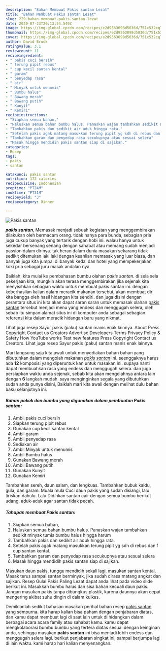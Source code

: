 ```yaml
---
description: "Bahan Membuat Pakis santan Lezat"
title: "Bahan Membuat Pakis santan Lezat"
slug: 229-bahan-membuat-pakis-santan-lezat
date: 2020-07-23T20:13:54.549Z
image: https://img-global.cpcdn.com/recipes/e2d9563098d5036d/751x532cq70/pakis-santan-foto-resep-utama.jpg
thumbnail: https://img-global.cpcdn.com/recipes/e2d9563098d5036d/751x532cq70/pakis-santan-foto-resep-utama.jpg
cover: https://img-global.cpcdn.com/recipes/e2d9563098d5036d/751x532cq70/pakis-santan-foto-resep-utama.jpg
author: David Brock
ratingvalue: 3.1
reviewcount: 11
recipeingredient:
- " pakis cuci bersih"
- " terung pipit rebus"
- " cup kecil santan kental"
- " garam"
- " penyedap rasa"
- " air"
- " Minyak untuk menumis"
- " Bumbu halus"
- " Bawang merah"
- " Bawang putih"
- " Kunyit"
- " Kemiri"
recipeinstructions:
- "Siapkan semua bahan,"
- "Haluskan semua bahan bumbu halus. Panaskan wajan tambahkan sedikit minyak tumis bumbu halus hingga harum"
- "Tambahkan pakis dan sedikit air aduk hingga rata."
- "Setelah pakis agak matang masukkan terung pipit yg sdh di rebus dan 1 cup santan kental."
- "Tambahkan garam dan penyedap rasa secukupnya atau sesuai selera"
- "Masak hingga mendidih pakis santan siap di sajikan."
categories:
- Resep
tags:
- pakis
- santan

katakunci: pakis santan 
nutrition: 172 calories
recipecuisine: Indonesian
preptime: "PT24M"
cooktime: "PT31M"
recipeyield: "3"
recipecategory: Dinner

---
```



![Pakis santan](https://img-global.cpcdn.com/recipes/e2d9563098d5036d/751x532cq70/pakis-santan-foto-resep-utama.jpg)

<b><i>pakis santan</i></b>, Memasak menjadi sebuah kegiatan yang menggembirakan dilakukan oleh bermacam orang. tidak hanya para bunda, sebagian pria juga cukup banyak yang tertarik dengan hobi ini. walau hanya untuk sekedar bersenang senang dengan sahabat atau memang sudah menjadi passion dalam dirinya. tak heran dalam dunia masakan sekarang tidak sedikit ditemukan laki laki dengan keahlian memasak yang luar biasa, dan banyak juga kita jumpai di banyak kedai dan hotel yang mempekerjakan koki pria sebagai juru masak andalan nya.

Baiklah, kita mulai ke pembahasan bumbu olahan <i>pakis santan</i>. di sela sela pekerjaan kita, mungkin akan terasa menggembirakan jika sejenak kita menyisihkan sebagian waktu untuk membuat pakis santan ini. dengan keberhasilan kalian dalam meracik makanan tersebut, akan membuat diri kita bangga oleh hasil hidangan kita sendiri. dan juga disini dengan perantara situs ini kita akan dapat saran saran untuk memasak olahan <u>pakis santan</u> tersebut menjadi menu yang endess dan menggugah selera, oleh sebab itu simpan alamat situs ini di komputer anda sebagai sebagian referensi kita dalam meracik hidangan baru yang nikmat.

Lihat juga resep Sayur pakis (paku) santan manis enak lainnya. About Press Copyright Contact us Creators Advertise Developers Terms Privacy Policy &amp; Safety How YouTube works Test new features Press Copyright Contact us Creators. Lihat juga resep Sayur pakis (paku) santan manis enak lainnya.


Mari langsung saja kita awali untuk menyediakan bahan bahan yang dibutuhkan dalam mengolah makanan <u><i>pakis santan</i></u> ini. seenggaknya harus ada <b>12</b> komposisi yang diperuntuk kan untuk masakan ini. supaya nanti dapat membuahkan rasa yang endess dan menggugah selera. dan juga persiapkan waktu anda sejenak, sebab kita akan mengolahnya antara lain dengan <b>6</b> langkah mudah. saya menginginkan segala yang dibutuhkan sudah anda punya disini, Baiklah mari kita awali dengan melihat dulu bahan baku selanjutnya ini.

<!--inarticleads1-->

##### Bahan pokok dan bumbu yang digunakan dalam pembuatan Pakis santan:

1. Ambil  pakis cuci bersih
1. Siapkan  terung pipit rebus
1. Gunakan  cup kecil santan kental
1. Ambil  garam
1. Ambil  penyedap rasa
1. Sediakan  air
1. Ambil  Minyak untuk menumis
1. Ambil  Bumbu halus
1. Gunakan  Bawang merah
1. Ambil  Bawang putih
1. Gunakan  Kunyit
1. Gunakan  Kemiri


Tambahkan sereh, daun salam, dan lengkuas. Tambahkan bubuk kaldu, gula, dan garam. Muala mula Cuci daun pakis yang sudah disiangi, lalu tiriskan dahulu. Lalu Didihkan santan cair dengan semua bumbu berikut udang, aduk-aduk agar santan tidak pecah. 

<!--inarticleads2-->

##### Tahapan membuat Pakis santan:

1. Siapkan semua bahan,
1. Haluskan semua bahan bumbu halus. Panaskan wajan tambahkan sedikit minyak tumis bumbu halus hingga harum
1. Tambahkan pakis dan sedikit air aduk hingga rata.
1. Setelah pakis agak matang masukkan terung pipit yg sdh di rebus dan 1 cup santan kental.
1. Tambahkan garam dan penyedap rasa secukupnya atau sesuai selera
1. Masak hingga mendidih pakis santan siap di sajikan.


Masukan daun pakis, tunggu mendidih sekali lagi, masukan santan kental. Masak terus sampai santan berminyak, jika sudah dirasa matang angkat dan sajikan. Resep Gulai Pakis Paling Lezat dapat anda lihat pada video slide berikut ini. Masukkan bumbu halus dan sisa bahan kecuali daun pakis. Jangan masukan pakis tanpa dibungkus plastik, karena daunnya akan cepat mengering akibat suhu dingin di dalam kulkas. 

Demikianlah sedikit bahasan masakan perihal bahan resep <u>pakis santan</u> yang sempurna. kita harap kalian bisa paham dengan penjabaran diatas, dan kamu dapat membuat lagi di saat lain untuk di hidangkan dalam berbagai acara acara family atau sahabat kamu. kamu dapat mengkolaborasi bumbu bumbu yang tertera diatas sesuai dengan keinginan anda, sehingga masakan <b>pakis santan</b> ini bisa menjadi lebih endess dan menggugah selera lagi. berikut penjabaran singkat ini, sampai berjumpa lagi di lain waktu. kami harap hari kalian menyenangkan.
